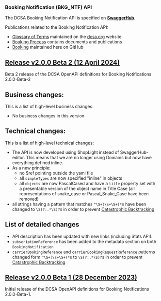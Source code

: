 ### Booking Notification (BKG_NTF) API

The DCSA Booking Notification API is specified on [**SwaggerHub**](https://app.swaggerhub.com/apis/dcsaorg/DCSA_BKG_NTF).

Publications related to the Booking Notification API:
- [Glossary of Terms](https://knowledge.dcsa.org/s/glossary) maintained on the [dcsa.org](https://dcsa.org) website
- [Booking Process](https://dcsa.org/standards/booking-process/) contains documents and publications
- [Booking](./../) maintained here on GitHub

<a name="v200B2"></a>[Release v2.0.0 Beta 2 (12 April 2024)](https://app.swaggerhub.com/apis-docs/dcsaorg/DCSA_BKG_NTF/2.0.0-Beta-2)
---
Beta 2 release of the DCSA OpenAPI definitions for Booking Notifications 2.0.0-Beta-2
## Business changes:
This is a list of high-level business changes:
- No business changes in this version
## Technical changes:
This is a list of high-level technical changes:
- The API is now developed using ShopLight instead of SwaggerHub-editor. This means that we are no longer using Domains but now have everything defined inline.
- As a new principle:
  - no $ref pointing outside the yaml file
  - all `simpleTypes` are now specified "inline" in objects
  - all `objects` are now PascalCased and have a `title` property set with a presentable version of the object name in Title Case (all representations of snake_case or Pascal_Snake_Case have been removed)
- all strings having a pattern that matches `^\S+(\s+\S+)*$` have been changed to `\S(?:.*\S)?$` in order to prevent [Catastrophic Backtracking](https://www.regular-expressions.info/catastrophic.html)
## List of detailed changes
- API description has been updated with new links (including Stats API).
- `subscriptionReference` has been added to the metadata section on both `BookingNotification`
- `carrierBookingReference` and `carrierBookingRequestReference` patterns changed form `^\S+(\s+\S+)*$` to `\S(?:.*\S)?$` in order to prevent [Catastrophic Backtracking](https://www.regular-expressions.info/catastrophic.html)

<a name="v200B1"></a>[Release v2.0.0 Beta 1 (28 December 2023)](https://app.swaggerhub.com/apis-docs/dcsaorg/DCSA_BKG_NTF/2.0.0-Beta-1)
---
Initial release of the DCSA OpenAPI definitions for Booking Notifications 2.0.0-Beta-1.
